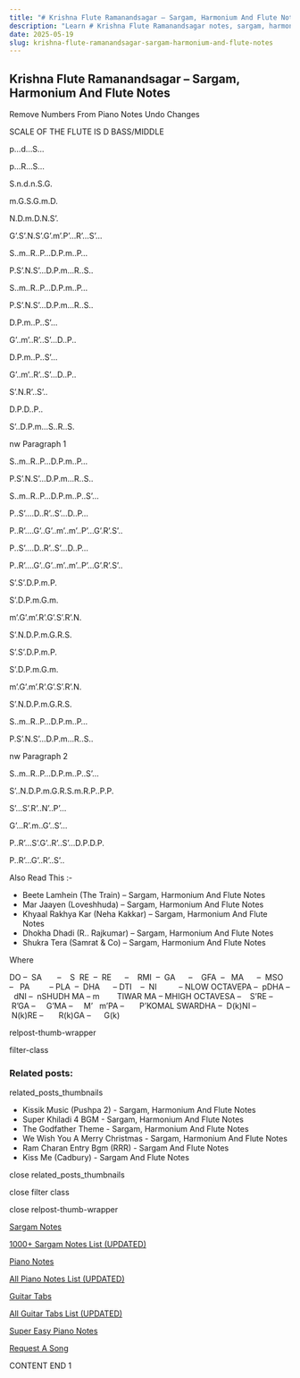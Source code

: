 ```yaml
---
title: "# Krishna Flute Ramanandsagar – Sargam, Harmonium And Flute Notes"
description: "Learn # Krishna Flute Ramanandsagar notes, sargam, harmonium notations and flute notes. Easy step-by-step tutorial for beginners."
date: 2025-05-19
slug: krishna-flute-ramanandsagar-sargam-harmonium-and-flute-notes
---
```


## Krishna Flute Ramanandsagar – Sargam, Harmonium And Flute Notes

Remove Numbers From Piano Notes
Undo Changes

SCALE OF THE FLUTE IS D BASS/MIDDLE

p…d…S…

p…R…S…

S.n.d.n.S.G.

m.G.S.G.m.D.

N.D.m.D.N.S’.

G’.S’.N.S’.G’.m’.P’…R’…S’…

S..m..R..P…D.P.m..P…

P.S’.N.S’…D.P.m…R..S..

S..m..R..P…D.P.m..P…

P.S’.N.S’…D.P.m…R..S..

D.P.m..P..S’…

G’..m’..R’..S’…D..P..

D.P.m..P..S’…

G’..m’..R’..S’…D..P..

S’.N.R’..S’..

D.P.D..P..

S’..D.P.m…S..R..S.

nw Paragraph 1

S..m..R..P…D.P.m..P…

P.S’.N.S’…D.P.m…R..S..

S..m..R..P…D.P.m..P..S’…

P..S’….D..R’..S’…D..P…

P..R’….G’..G’..m’..m’..P’…G’.R’.S’..

P..S’….D..R’..S’…D..P…

P..R’….G’..G’..m’..m’..P’…G’.R’.S’..

S’.S’.D.P.m.P.

S’.D.P.m.G.m.

m’.G’.m’.R’.G’.S’.R’.N.

S’.N.D.P.m.G.R.S.

S’.S’.D.P.m.P.

S’.D.P.m.G.m.

m’.G’.m’.R’.G’.S’.R’.N.

S’.N.D.P.m.G.R.S.

S..m..R..P…D.P.m..P…

P.S’.N.S’…D.P.m…R..S..

nw Paragraph 2

S..m..R..P…D.P.m..P..S’…

S’..N.D.P.m.G.R.S.m.R.P..P.P.

S’…S’.R’..N’..P’…

G’…R’.m..G’..S’…

P..R’…S’.G’..R’..S’…D.P.D.P.

P..R’…G’..R’..S’..

Also Read This :-

* Beete Lamhein (The Train) – Sargam, Harmonium And Flute Notes
* Mar Jaayen (Loveshhuda) – Sargam, Harmonium And Flute Notes
* Khyaal Rakhya Kar (Neha Kakkar) – Sargam, Harmonium And Flute Notes
* Dhokha Dhadi (R.. Rajkumar) – Sargam, Harmonium And Flute Notes
* Shukra Tera (Samrat & Co) – Sargam, Harmonium And Flute Notes

Where

DO –  SA       –    S  RE  –  RE      –    RMI  –  GA      –    GFA  –   MA      –  MSO  –   PA         – PLA  –  DHA      – DTI    –  NI          – NLOW OCTAVEPA –  pDHA –  dNI –  nSHUDH MA – m        TIWAR MA – MHIGH OCTAVESA –    S’RE –     R’GA –     G’MA –     M’   m’PA –       P’KOMAL SWARDHA –  D(k)NI –       N(k)RE –       R(k)GA –      G(k)

relpost-thumb-wrapper

filter-class

### Related posts:

related_posts_thumbnails

* Kissik Music (Pushpa 2) - Sargam, Harmonium And Flute Notes
* Super Khiladi 4 BGM - Sargam, Harmonium And Flute Notes
* The Godfather Theme - Sargam, Harmonium And Flute Notes
* We Wish You A Merry Christmas - Sargam, Harmonium And Flute Notes
* Ram Charan Entry Bgm (RRR) - Sargam And Flute Notes
* Kiss Me (Cadbury) - Sargam And Flute Notes

close related_posts_thumbnails

close filter class

close relpost-thumb-wrapper

[Sargam Notes](https://www.notationsworld.com/sargam-notes.html)

[1000+ Sargam Notes List (UPDATED)](https://www.notationsworld.com/all-songs-list-sargam-notes.html)

[Piano Notes](https://www.notationsworld.com/piano-notes.html)

[All Piano Notes List (UPDATED)](https://www.notationsworld.com/all-songs-list-piano-notes.html)

[Guitar Tabs](https://www.notationsworld.com/guitar-tabs.html)

[All Guitar Tabs List (UPDATED)](https://www.notationsworld.com/all-songs-list-guitar-tabs.html)

[Super Easy Piano Notes](https://studywall.in/)

[Request A Song](https://www.notationsworld.com/request-a-song.html)

CONTENT END 1

